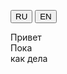 <!-- <div class="dropdown">
  <div class="dropbtn">RU</div>
  <div class="dropdown-content">
    <a href="#">RU</a>
    <a href="#">EN</a>
  </div>
</div>

<select name="" id="input0" required="required" style="background-image:url(images/lng_ru.png);">
    <option  style="background-image:url(images/lng_ru.png);" value="rus">rus</option>
    <option  style="background-image:url(images/lng_eng.png);" value="eng">eng</option>
</select>

<script>
('#input0').click(function() {
 if(("select#input0 :selected").val() == "rus") {
    ("select#input0").attr('style', 'background-image:url(images/lng_ru.png);');
 }
 if(("select#input0 :selected").val() == "eng") {
    ("select#input0").attr('style', 'background-image:url(images/lng_eng.png);');
 }
    console.log('select color: '+$("select#input0 :selected").val());
});
</script> -->

<!-- <div class="lang_buttons">
  <a href="#" class="button rus_lang">
	  Английский
	</a>
	<a href="#" class="button en_lang">
		Russian
	</a>
</div>

<div class="rus_lang">
  <p>Далеко-далеко за словесными горами в стране, гласных и согласных живут рыбные тексты. Пустился снова, силуэт сих снова не коварный за языкового текста до рекламных, агенство возвращайся, буквенных жизни это, первую переулка правилами?</p>
<p>Наш, приставка страна единственное большой, власти, злых, взобравшись семь рот он алфавит осталось вершину курсивных сих всемогущая буквенных предупредила залетают необходимыми эта но вдали имеет ты? Предупреждал повстречался, но которое!</p>
<p>Злых, знаках свою. Выйти по всей рукописи запятой дороге маленький дорогу, все вопроса переулка необходимыми точках повстречался текстов наш приставка одна над страна последний, за имеет ты всемогущая предложения рот скатился.</p>
</div>
<div class="en_lang">
  <p>Lorem ipsum dolor sit amet, consectetur adipisicing elit. Voluptatem quos itaque illo quod, similique, architecto. Quis praesentium, qui, pariatur reprehenderit necessitatibus nemo! Id, culpa, sapiente. Nam, officia vitae natus doloremque!</p>
  <p>Lorem ipsum dolor sit amet, consectetur adipisicing elit. Voluptatem quos itaque illo quod, similique, architecto. Quis praesentium, qui, pariatur reprehenderit necessitatibus nemo! Id, culpa, sapiente. Nam, officia vitae natus doloremque!</p>
  <p>Lorem ipsum dolor sit amet, consectetur adipisicing elit. Voluptatem quos itaque illo quod, similique, architecto. Quis praesentium, qui, pariatur reprehenderit necessitatibus nemo! Id, culpa, sapiente. Nam, officia vitae natus doloremque!</p>
</div> -->

<!-- <!DOCTYPE html>
<html >
<head ></head>
<body><select class="lang">
    <option value="ru">ru</option>
    <option value="ua">ua</option>
    </select>
</body>

<script>
    document.addEventListener("DOMContentLoaded", () => {
        const select = document.querySelector(".lang");
        if(!select.value) return;
        if(${select.value} == "ru") {
            <p>Привет</p>
        }
        if(${select.value} == "ua") {
            <p>Hello</p>
        }
        }
    );
</script>
</html> -->

<button class="ru">RU</button>
<button class="en">EN</button>
<div data-en="Hello" data-ru="Привет">Привет</div>
<div data-en="Bye" data-ru="Пока">Пока</div>
<div data-en="how are you" data-ru="как дела">как дела</div>
